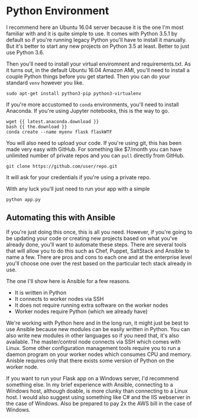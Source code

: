 # Python Environment

I recommend here an Ubuntu 16.04 server because it is the one I'm most familiar with and it is quite simple to use. It comes with Python 3.5.1 by default so if you're running legacy Python you'll have to install it manually. But it's better to start any new projects on Python 3.5 at least. Better to just use Python 3.6.

Then you'll need to install your virtual enviromnent and requirements.txt. As it turns out, in the default Ubuntu 16.04 Amazon AMI, you'll need to install a couple Python things before you get started. Then you can do your standard `venv` however you like. 

    sudo apt-get install python3-pip python3-virtualenv

If you're more accustomed to `conda` environments, you'll need to install Anaconda. If you're using Jupyter notebooks, this is the way to go.

    wget {{ latest.anaconda.download }}
    bash {{ the.download }}
    conda create --name myenv flask flaskWTF

You will also need to upload your code. If you're using git, this has been made very easy with GitHub. For something like $7/month you can have unlimited number of private repos and you can `pull` directly from GitHub.

    git clone https://github.com/user/repo.git

It will ask for your credentials if you're using a private repo.

With any luck you'll just need to run your app with a simple

    python app.py

## Automating this with Ansible

If you're just doing this once, this is all you need. However, if you're going to be updating your code or creating new projects based on what you've already done, you'll want to automate these steps. There are several tools that will allow you to do this such as Chef, Puppet, SaltStack and Ansible to name a few. There are pros and cons to each one and at the enterprise level you'll choose one over the rest based on the particular tech stack already in use.

The one I'll show here is Ansible for a few reasons.

* It is written in Python
* It connects to worker nodes via SSH
* It does not require running extra software on the worker nodes
* Worker nodes require Python (which we already have)

We're working with Python here and in the long run, it might just be best to use Ansible because new modules can be easily written in Python. You can also write new modules in other languages so if you need that, it's also available. The master/control node connects via SSH which comes with Linux. Some other configuration management tools require you to run a daemon program on your worker nodes which consumes CPU and memory. Anisble requires only that there exists some version of Python on the worker node.

If you want to run your Flask app on a Windows server, I'd recommend something else. In my brief experience with Ansible, connecting to a Windows host, although doable, is more clunky than connecting to a Linux host. I would also suggest using something like C# and the IIS webserver in the case of Windows. Also be prepared to pay 2x the AWS bill in the case of Windows.
